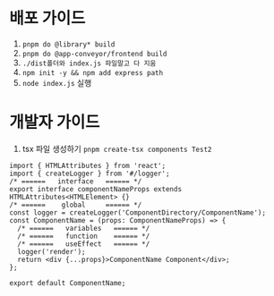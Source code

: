 # 배포 가이드

1. `pnpm do @library* build`
1. `pnpm do @app-conveyor/frontend build`
1. `./dist폴더와 index.js 파일말고 다 지움`
1. `npm init -y && npm add express path`
1. `node index.js` 실행

# 개발자 가이드

1. tsx 파일 생성하기
   `pnpm create-tsx components Test2`

```tsx
import { HTMLAttributes } from 'react';
import { createLogger } from '#/logger';
/* ======   interface   ====== */
export interface componentNameProps extends HTMLAttributes<HTMLElement> {}
/* ======    global     ====== */
const logger = createLogger('ComponentDirectory/ComponentName');
const ComponentName = (props: ComponentNameProps) => {
  /* ======   variables   ====== */
  /* ======   function    ====== */
  /* ======   useEffect   ====== */
  logger('render');
  return <div {...props}>ComponentName Component</div>;
};

export default ComponentName;
```
